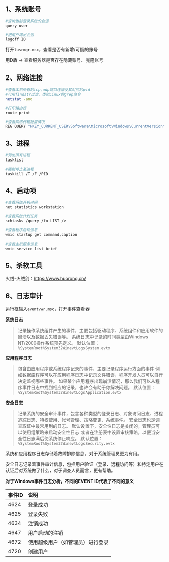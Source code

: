 ## 1、系统账号

```bash
#查询当前登录系统的会话
query user

#把用户踢出会话
logoff ID
```

打开`lusrmgr.msc`，查看是否有新增/可疑的账号

用D盾 -> 查看服务器是否存在隐藏账号、克隆账号

## 2、网络连接

```bash
#查看本机所有的tcp,udp端口连接及其对应的pid
#可用findstr过滤，类似Linux的grep命令
netstat -ano

#打印路由表
route print

#查看网络代理配置情况
REG QUERY "HKEY_CURRENT_USER\Software\Microsoft\Windows\CurrentVersion\Internet Settings"
```

## 3、进程 

```bash
#列出所有进程
tasklist

#强制停止某进程
taskkill /T /F /PID
```



## 4、启动项 

```bash
#查看系统开机时间
net statistics workstation

#查看系统计划任务
schtasks /query /fo LIST /v

#查看程序启动信息
wmic startup get command,caption

#查看主机服务信息
wmic service list brief
```

## 5、杀软工具

火绒-火绒剑：https://www.huorong.cn/

## 6、日志审计

运行框输入`eventvwr.msc`，打开事件查看器

**系统日志**

> 记录操作系统组件产生的事件，主要包括驱动程序、系统组件和应用软件的崩溃以及数据丢失错误等。 系统日志中记录的时间类型由Windows NT/2000操作系统预先定义。 默认位置：`%SystemRoot%System32WinevtLogsSystem.evtx`

**应用程序日志**

> 包含由应用程序或系统程序记录的事件，主要记录程序运行方面的事件 例如数据库程序可以在应用程序日志中记录文件错误，程序开发人员可以自行决定监视哪些事件。 如果某个应用程序出现崩溃情况，那么我们可以从程序事件日志中找到相应的记录，也许会有助于你解决问题。 默认位置：`%SystemRoot%System32WinevtLogsApplication.evtx`

**安全日志**

> 记录系统的安全审计事件，包含各种类型的登录日志、对象访问日志、进程追踪日志、特权使用、帐号管理、策略变更、系统事件。 安全日志也是调查取证中最常用到的日志。 默认设置下，安全性日志是关闭的，管理员可以使用组策略来启动安全性日志 或者在注册表中设置审核策略，以便当安全性日志满后使系统停止响应。 默认位置：`%SystemRoot%System32WinevtLogsSecurity.evtx`

系统和应用程序日志存储着故障排除信息，对于系统管理员更为有用。

安全日志记录着事件审计信息，包括用户验证（登录、远程访问等）和特定用户在认证后对系统做了什么，对于调查人员而言，更有帮助。

**对于Windows事件日志分析，不同的EVENT ID代表了不同的意义**

| 事件ID | 说明                             |
| :----- | :------------------------------- |
| 4624   | 登录成功                         |
| 4625   | 登录失败                         |
| 4634   | 注销成功                         |
| 4647   | 用户启动的注销                   |
| 4672   | 使用超级用户（如管理员）进行登录 |
| 4720   | 创建用户                         |